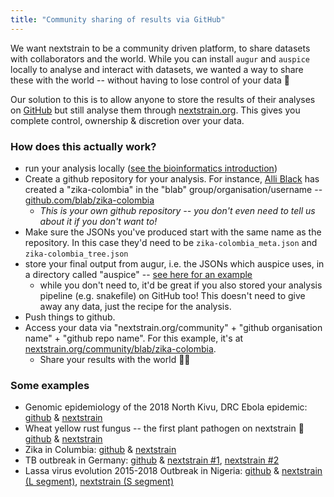 ```yaml
---
title: "Community sharing of results via GitHub"
---
```


We want nextstrain to be a community driven platform, to share datasets with collaborators and the world.
While you can install `augur` and `auspice` locally to analyse and interact with datasets, we wanted a way to share these with the world -- without having to lose control of your data 🤔

Our solution to this is to allow anyone to store the results of their analyses on [GitHub](https://github.com) but still analyse them through [nextstrain.org](https://nextstrain.org). This gives you complete control, ownership & discretion over your data.


### How does this actually work?
* run your analysis locally ([see the bioinformatics introduction](/docs/bioinformatics/introduction-to-augur))
* Create a github repository for your analysis. For instance, [Alli Black](https://bedford.io/team/allison-black/) has created a "zika-colombia" in the "blab" group/organisation/username -- [github.com/blab/zika-colombia](https://github.com/blab/zika-colombia)
  * _This is your own github repository -- you don't even need to tell us about it if you don't want to!_
* Make sure the JSONs you've produced start with the same name as the repository. In this case they'd need to be `zika-colombia_meta.json` and `zika-colombia_tree.json`
* store your final output from augur, i.e. the JSONs which auspice uses, in a directory called "auspice" -- [see here for an example](https://github.com/blab/zika-colombia/tree/master/auspice)
  * while you don't need to, it'd be great if you also stored your analysis pipeline (e.g. snakefile) on GitHub too! This doesn't need to give away any data, just the recipe for the analysis.
* Push things to github.
* Access your data via "nextstrain.org/community" + "github organisation name" + "github repo name". For this example, it's at [nextstrain.org/community/blab/zika-colombia](https://nextstrain.org/community/blab/zika-colombia).
  * Share your results with the world 🎉🎉

### Some examples

* Genomic epidemiology of the 2018 North Kivu, DRC Ebola epidemic: [github](https://github.com/inrb-drc/ebola-nord-kivu) & [nextstrain](https://nextstrain.org/community/inrb-drc/ebola-nord-kivu) 
* Wheat yellow rust fungus -- the first plant pathogen on nextstrain 🎉 [github](https://github.com/saunderslab/PST) & [nextstrain](https://nextstrain.org/community/saunderslab/PST)
* Zika in Columbia: [github](https://github.com/blab/zika-colombia) & [nextstrain](https://nextstrain.org/community/blab/zika-colombia) 
* TB outbreak in Germany: [github](https://github.com/idolawoye/tb) & [nextstrain #1](https://nextstrain.org/community/idolawoye/tb/1), [nextstrain #2](https://nextstrain.org/community/idolawoye/tb/2) 
* Lassa virus evolution 2015-2018 Outbreak in Nigeria: [github](https://github.com/pauloluniyi/lassa) & [nextstrain (L segment)](https://nextstrain.org/community/pauloluniyi/lassa/l), [nextstrain (S segment)](https://nextstrain.org/community/pauloluniyi/lassa/s) 